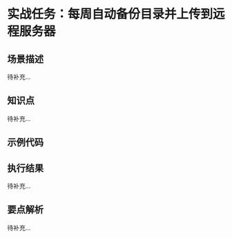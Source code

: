# 实战任务：每周自动备份目录并上传到远程服务器

## 场景描述

待补充...

## 知识点

待补充...

## 示例代码



## 执行结果

待补充...

## 要点解析

待补充...
